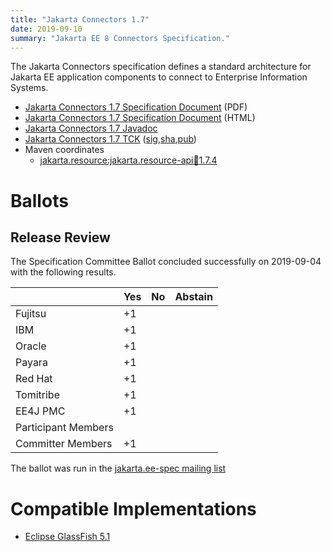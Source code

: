 ```yaml
---
title: "Jakarta Connectors 1.7"
date: 2019-09-10
summary: "Jakarta EE 8 Connectors Specification."
---
```

The Jakarta Connectors specification defines a standard architecture for Jakarta EE application components to connect to Enterprise Information Systems.

* [Jakarta Connectors 1.7 Specification Document](./connectors-spec-1.7.pdf) (PDF)
* [Jakarta Connectors 1.7 Specification Document](./connectors-spec-1.7.html) (HTML)
* [Jakarta Connectors 1.7 Javadoc](./apidocs)
* [Jakarta Connectors 1.7 TCK](http://download.eclipse.org/jakartaee/connectors/1.7/jakarta-connectors-tck-1.7.0.zip) ([sig](https://download.eclipse.org/jakartaee/connectors/1.7/connectors-tck-1.7.4.zip.sig),[sha](https://download.eclipse.org/jakartaee/connectors/1.7/connectors-tck-1.7.4.zip.sha256),[pub](https://raw.githubusercontent.com/jakartaee/specification-committee/master/jakartaee-spec-committee.pub))
* Maven coordinates
  * [jakarta.resource:jakarta.resource-api:jar:1.7.4](https://search.maven.org/artifact/jakarta.resource/jakarta.resource-api/1.7.4/jar)

# Ballots

## Release Review

The Specification Committee Ballot concluded successfully on 2019-09-04 with the following results.

|                       |  Yes    | No      | Abstain  |
|-----------------------|---------|---------|----------|
|Fujitsu                |   +1    |         |          |
|IBM                    |   +1    |         |          |
|Oracle                 |   +1    |         |          |
|Payara                 |   +1    |         |          |
|Red Hat                |   +1    |         |          |
|Tomitribe              |   +1    |         |          |
|EE4J PMC               |   +1    |         |          |
|Participant Members    |         |         |          |
|Committer Members      |   +1    |         |          |

The ballot was run in the [jakarta.ee-spec mailing list](https://www.eclipse.org/lists/jakarta.ee-spec/msg00510.html)


# Compatible Implementations

* [Eclipse GlassFish 5.1](https://www.eclipse.org/downloads/download.php?file=/glassfish/glassfish-5.1.0.zip)

